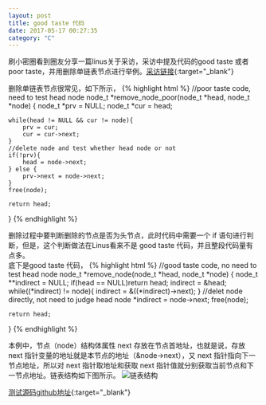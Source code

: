 ```yaml
---
layout: post
title: good taste 代码
date: 2017-05-17 00:27:35
category: "C"
---
```


刷小密圈看到圈友分享一篇linus关于采访，采访中提及代码的good taste 或者 poor taste，并用删除单链表节点进行举例。[采访链接](http://blog.jobbole.com/111159/){:target="_blank"}

删除单链表节点很常见，如下所示，
{% highlight html %}
//poor taste code, need to test head node
node_t *remove_node_poor(node_t *head, node_t *node)
{
	node_t *prv = NULL;
	node_t *cur = head;

	while(head != NULL && cur != node){
		prv = cur;
		cur = cur->next;
	}
	//delete node and test whether head node or not
	if(!prv){
		head = node->next;
	} else {
		prv->next = node->next;
	}
	free(node);

	return head;
}
{% endhighlight %}

删除过程中要判断删除的节点是否为头节点，此时代码中需要一个 if 语句进行判断，但是，这个判断做法在Linus看来不是 good taste 代码，并且整段代码量有点多。  
底下是good taste 代码，
{% highlight html %}
//good taste code, no need to test head node
node_t *remove_node(node_t *head, node_t *node)
{
	node_t **indirect = NULL;
	if(head == NULL)return head;
	indirect = &head;
	while((*indirect) != node){
		indirect = &((*indirect)->next);
	}
	//delet node directly, not need to judge head node
	*indirect = node->next; 
	free(node);

	return head;
}
{% endhighlight %}

本例中，节点（node）结构体属性 next 存放在节点首地址，也就是说，存放 next 指针变量的地址就是本节点的地址（&node->next），又 next 指针指向下一节点地址，所以对 next 指针取地址和获取 next 指针值就分别获取当前节点和下一节点地址。链表结构如下图所示。
![链表结构]({{site.baseurl}}/images/posts/good-taste-c-node.png)

[测试源码github地址](https://github.com/liushizhe/good-taste-code){:target="_blank"}

